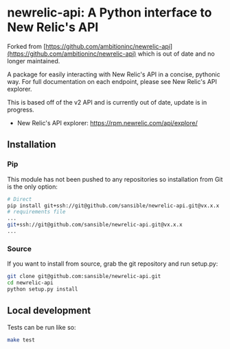 # newrelic-api: A Python interface to New Relic's API

Forked from [https://github.com/ambitioninc/newrelic-api](https://github.com/ambitioninc/newrelic-api)
which is out of date and no longer maintained.

A package for easily interacting with New Relic's API in a
concise, pythonic way. For full documentation on each endpoint, please see
New Relic's API explorer.

This is based off of the v2 API and is currently out of date, update is in
progress.

* New Relic's API explorer: https://rpm.newrelic.com/api/explore/

## Installation

### Pip

This module has not been pushed to any repositories so installation from
Git is the only option:

```BASH
# Direct
pip install git+ssh://git@github.com/sansible/newrelic-api.git@vx.x.x
# requirements file
...
git+ssh://git@github.com/sansible/newrelic-api.git@vx.x.x
...
```

### Source

If you want to install from source, grab the git repository and run setup.py:

```BASH
git clone git@github.com:sansible/newrelic-api.git
cd newrelic-api
python setup.py install
```

## Local development

Tests can be run like so:

```bash
make test
```
